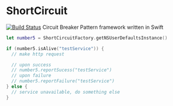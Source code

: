 # ShortCircuit
[![Build Status](https://travis-ci.org/RestlessThinker/ShortCircuit.svg?branch=master)](https://travis-ci.org/RestlessThinker/ShortCircuit)
Circuit Breaker Pattern framework written in Swift

```swift
let number5 = ShortCircuitFactory.getNSUserDefaultsInstance()

if (number5.isAlive("testService")) {
  // make http request

  // upon success
  // number5.reportSucess("testService")
  // upon failure 
  // number5.reportFailure("testService")
} else {
  // service unavailable, do something else
}
```
